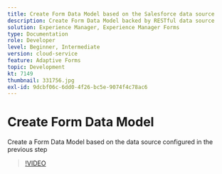 ```yaml
---
title: Create Form Data Model based on the Salesforce data source
description: Create Form Data Model backed by RESTful data source
solution: Experience Manager, Experience Manager Forms
type: Documentation
role: Developer
level: Beginner, Intermediate
version: cloud-service
feature: Adaptive Forms
topic: Development
kt: 7149
thumbnail: 331756.jpg
exl-id: 9dcbf06c-6dd0-4f26-bc5e-9074f4c78ac6
---
```

# Create Form Data Model

Create a Form Data Model based on the data source configured in the previous step

>[!VIDEO](https://video.tv.adobe.com/v/331756/?quality=12&learn=on)
